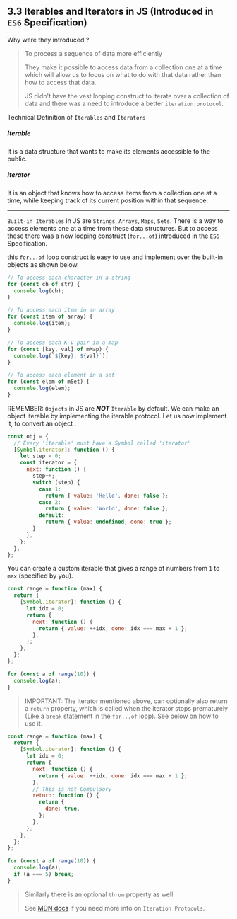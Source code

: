 ## 3.3 Iterables and Iterators in JS (Introduced in `ES6` Specification)

Why were they introduced ?

> To process a sequence of data more efficiently
>
> They make it possible to access data from a collection one at a time which will allow us to focus on what to do with that data rather than how to access that data.
>
> JS didn't have the vest looping construct to iterate over a collection of data and there was a need to introduce a better `iteration protocol`.

Technical Definition of `Iterables` and `Iterators`

##### Iterable

It is a data structure that wants to make its elements accessible to the public.

##### Iterator

It is an object that knows how to access items from a collection one at a time, while keeping track of its current position within that sequence.

---

`Built-in Iterables` in JS are `Strings`, `Arrays`, `Maps`, `Sets`. There is a way to access elements one at a time from these data structures. But to access these there was a new looping construct (`for...of`) introduced in the `ES6` Specification.

this `for...of` loop construct is easy to use and implement over the built-in objects as shown below.

```javascript
// To access each character in a string
for (const ch of str) {
  console.log(ch);
}

// To access each item in an array
for (const item of array) {
  console.log(item);
}

// To access each K-V pair in a map
for (const [key, val] of mMap) {
  console.log(`${key}: ${val}`);
}

// To access each element in a set
for (const elem of mSet) {
  console.log(elem);
}
```

REMEMBER: `Objects` in JS are **_NOT_** `Iterable` by default. We can make an object iterable by implementing the iterable protocol. Let us now implement it, to convert an object .

```javascript
const obj = {
  // Every 'iterable' must have a Symbol called 'iterator'
  [Symbol.iterator]: function () {
    let step = 0;
    const iterator = {
      next: function () {
        step++;
        switch (step) {
          case 1:
            return { value: 'Hello', done: false };
          case 2:
            return { value: 'World', done: false };
          default:
            return { value: undefined, done: true };
        }
      },
    };
  },
};
```

You can create a custom iterable that gives a range of numbers from `1` to `max` (specified by you).

```javascript
const range = function (max) {
  return {
    [Symbol.iterator]: function () {
      let idx = 0;
      return {
        next: function () {
          return { value: ++idx, done: idx === max + 1 };
        },
      };
    },
  };
};

for (const a of range(10)) {
  console.log(a);
}
```

> IMPORTANT: The iterator mentioned above, can optionally also return a `return` property, which is called when the iterator stops prematurely (Like a `break` statement in the `for...of` loop). See below on how to use it.

```javascript
const range = function (max) {
  return {
    [Symbol.iterator]: function () {
      let idx = 0;
      return {
        next: function () {
          return { value: ++idx, done: idx === max + 1 };
        },
        // This is not Compulsory
        return: function () {
          return {
            done: true,
          };
        },
      };
    },
  };
};

for (const a of range(10)) {
  console.log(a);
  if (a === 5) break;
}
```

> Similarly there is an optional `throw` property as well.
>
> See [MDN docs](https://developer.mozilla.org/en-US/docs/Web/JavaScript/Reference/Iteration_protocols) if you need more info on `Iteration Protocols`.
